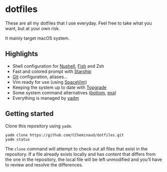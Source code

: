 # dotfiles

These are all my dotfiles that I use everyday. Feel free to take what you want, but at your own risk.

It mainly target macOS system.

## Highlights

- Shell configuration for [Nushell](https://www.nushell.sh/), [Fish](https://fishshell.com/) and Zsh
- Fast and colored prompt with [Starship](https://starship.rs/)
- [Git](https://git-scm.com/) configuration, aliases...
- Vim ready for use (using [SpaceVim](https://spacevim.org/))
- Keeping the system up to date with [Topgrade](https://github.com/topgrade-rs/topgrade)
- Some system command alternatives ([bottom](https://github.com/ClementTsang/bottom), [exa](https://the.exa.website/))
- Everything is managed by [yadm](https://yadm.io/)

## Getting started

Clone this repository using `yadm`.

```
yadm clone https://github.com/CCheminaud/dotfiles.git
yadm status
```
The `clone` command will attempt to check out all files that exist in the repository.
If a file already exists locally and has content that differs from the one in the repository, 
the local file will be left unmodified and you’ll have to review and resolve the differences.
